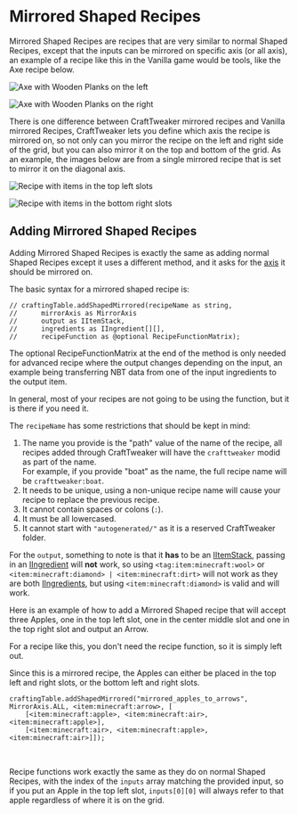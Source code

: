 # Mirrored Shaped Recipes

Mirrored Shaped Recipes are recipes that are very similar to normal Shaped Recipes, except that the inputs can be mirrored on specific axis (or all axis), an example of a recipe like this in the Vanilla game would be tools, like the Axe recipe below.

![Axe with Wooden Planks on the left](https://blamejared.com/docsImages/axe_left.png)

![Axe with Wooden Planks on the right](https://blamejared.com/docsImages/axe_right.png)

There is one difference between CraftTweaker mirrored recipes and Vanilla mirrored Recipes, CraftTweaker lets you define which axis the recipe is mirrored on, so not only can you mirror the recipe on the left and right side of the grid, but you can also mirror it on the top and bottom of the grid. As an example, the images below are from a single mirrored recipe that is set to mirror it on the diagonal axis.

![Recipe with items in the top left slots](https://blamejared.com/docsImages/mirrored_top_left.png)

![Recipe with items in the bottom right slots](https://blamejared.com/docsImages/mirrored_bottom_right.png)


## Adding Mirrored Shaped Recipes

Adding Mirrored Shaped Recipes is exactly the same as adding normal Shaped Recipes except it uses a different method, and it asks for the [axis](/vanilla/api/recipe/MirrorAxis) it should be mirrored on.

The basic syntax for a mirrored shaped recipe is:

```zenscript
// craftingTable.addShapedMirrored(recipeName as string, 
//      mirrorAxis as MirrorAxis
//      output as IItemStack,
//      ingredients as IIngredient[][], 
//      recipeFunction as @optional RecipeFunctionMatrix);
```

The optional RecipeFunctionMatrix at the end of the method is only needed for advanced recipe where the output changes depending on the input, an example being transferring NBT data from one of the input ingredients to the output item.

In general, most of your recipes are not going to be using the function, but it is there if you need it.

The `recipeName` has some restrictions that should be kept in mind:
1) The name you provide is the "path" value of the name of the recipe, all recipes added through CraftTweaker will have the `crafttweaker` modid as part of the name.<br/>For example, if you provide "boat" as the name, the full recipe name will be `crafttweaker:boat`.
2) It needs to be unique, using a non-unique recipe name will cause your recipe to replace the previous recipe.
3) It cannot contain spaces or colons (`:`).
4) It must be all lowercased.
5) It cannot start with `"autogenerated/"` as it is a reserved CraftTweaker folder.

For the `output`, something to note is that it **has** to be an [IItemStack](/vanilla/api/item/IItemStack/), passing in an [IIngredient](/vanilla/api/item/IIngredient/) will **not** work, so using `<tag:item:minecraft:wool>` or `<item:minecraft:diamond> | <item:minecraft:dirt>` will not work as they are both [IIngredients](/vanilla/api/item/IIngredient/), but using `<item:minecraft:diamond>` is valid and will work.

Here is an example of how to add a Mirrored Shaped recipe that will accept three Apples, one in the top left slot, one in the center middle slot and one in the top right slot and output an Arrow.

For a recipe like this, you don't need the recipe function, so it is simply left out.

Since this is a mirrored recipe, the Apples can either be placed in the top left and right slots, or the bottom left and right slots.

```zenscript
craftingTable.addShapedMirrored("mirrored_apples_to_arrows", MirrorAxis.ALL, <item:minecraft:arrow>, [
    [<item:minecraft:apple>, <item:minecraft:air>, <item:minecraft:apple>], 
    [<item:minecraft:air>, <item:minecraft:apple>, <item:minecraft:air>]]);
```
<br/>

Recipe functions work exactly the same as they do on normal Shaped Recipes, with the index of the `inputs` array matching the provided input, so if you put an Apple in the top left slot, `inputs[0][0]` will always refer to that apple regardless of where it is on the grid.
